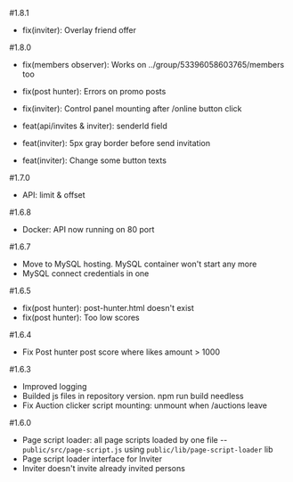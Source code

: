 #1.8.1
* fix(inviter): Overlay friend offer

#1.8.0
* fix(members observer): Works on ../group/53396058603765/members too
* fix(post hunter): Errors on promo posts
* fix(inviter): Control panel mounting after /online button click

* feat(api/invites & inviter): senderId field
* feat(inviter): 5px gray border before send invitation
* feat(inviter): Change some button texts

#1.7.0
* API: limit & offset

#1.6.8
* Docker: API now running on 80 port 

#1.6.7
* Move to MySQL hosting. MySQL container won't start any more
* MySQL connect credentials in one 

#1.6.5
* fix(post hunter): post-hunter.html doesn't exist
* fix(post hunter): Too low scores

#1.6.4
* Fix Post hunter post score where likes amount > 1000

#1.6.3
* Improved logging
* Builded js files in repository version. npm run build needless
* Fix Auction clicker script mounting: unmount when /auctions leave

#1.6.0
* Page script loader: all page scripts loaded by one file -- `public/src/page-script.js` using `public/lib/page-script-loader` lib
* Page script loader interface for Inviter
* Inviter doesn't invite already invited persons